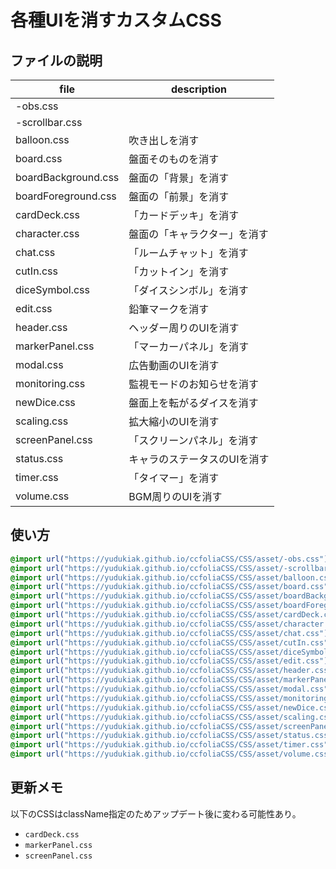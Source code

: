 # 各種UIを消すカスタムCSS

## ファイルの説明

| file                | description                                  |
| ------------------- | -------------------------------------------- |
| -obs.css            |                                              |
| -scrollbar.css      |                                              |
| balloon.css         | 吹き出しを消す                               |
| board.css           | 盤面そのものを消す                           |
| boardBackground.css | 盤面の「背景」を消す                         |
| boardForeground.css | 盤面の「前景」を消す                         |
| cardDeck.css        | 「カードデッキ」を消す                       |
| character.css       | 盤面の「キャラクター」を消す                 |
| chat.css            | 「ルームチャット」を消す                     |
| cutIn.css           | 「カットイン」を消す                         |
| diceSymbol.css      | 「ダイスシンボル」を消す                     |
| edit.css            | 鉛筆マークを消す                             |
| header.css          | ヘッダー周りのUIを消す                       |
| markerPanel.css     | 「マーカーパネル」を消す                     |
| modal.css           | 広告動画のUIを消す                           |
| monitoring.css      | 監視モードのお知らせを消す                   |
| newDice.css         | 盤面上を転がるダイスを消す                   |
| scaling.css         | 拡大縮小のUIを消す                           |
| screenPanel.css     | 「スクリーンパネル」を消す                   |
| status.css          | キャラのステータスのUIを消す                 |
| timer.css           | 「タイマー」を消す                           |
| volume.css          | BGM周りのUIを消す                            |

## 使い方

```css
@import url("https://yudukiak.github.io/ccfoliaCSS/CSS/asset/-obs.css");
@import url("https://yudukiak.github.io/ccfoliaCSS/CSS/asset/-scrollbar.css");
@import url("https://yudukiak.github.io/ccfoliaCSS/CSS/asset/balloon.css");
@import url("https://yudukiak.github.io/ccfoliaCSS/CSS/asset/board.css");
@import url("https://yudukiak.github.io/ccfoliaCSS/CSS/asset/boardBackground.css");
@import url("https://yudukiak.github.io/ccfoliaCSS/CSS/asset/boardForeground.css");
@import url("https://yudukiak.github.io/ccfoliaCSS/CSS/asset/cardDeck.css");
@import url("https://yudukiak.github.io/ccfoliaCSS/CSS/asset/character.css");
@import url("https://yudukiak.github.io/ccfoliaCSS/CSS/asset/chat.css");
@import url("https://yudukiak.github.io/ccfoliaCSS/CSS/asset/cutIn.css");
@import url("https://yudukiak.github.io/ccfoliaCSS/CSS/asset/diceSymbol.css");
@import url("https://yudukiak.github.io/ccfoliaCSS/CSS/asset/edit.css");
@import url("https://yudukiak.github.io/ccfoliaCSS/CSS/asset/header.css");
@import url("https://yudukiak.github.io/ccfoliaCSS/CSS/asset/markerPanel.css");
@import url("https://yudukiak.github.io/ccfoliaCSS/CSS/asset/modal.css");
@import url("https://yudukiak.github.io/ccfoliaCSS/CSS/asset/monitoring.css");
@import url("https://yudukiak.github.io/ccfoliaCSS/CSS/asset/newDice.css");
@import url("https://yudukiak.github.io/ccfoliaCSS/CSS/asset/scaling.css");
@import url("https://yudukiak.github.io/ccfoliaCSS/CSS/asset/screenPanel.css");
@import url("https://yudukiak.github.io/ccfoliaCSS/CSS/asset/status.css");
@import url("https://yudukiak.github.io/ccfoliaCSS/CSS/asset/timer.css");
@import url("https://yudukiak.github.io/ccfoliaCSS/CSS/asset/volume.css");
```

## 更新メモ
以下のCSSはclassName指定のためアップデート後に変わる可能性あり。
- `cardDeck.css`
- `markerPanel.css`
- `screenPanel.css`